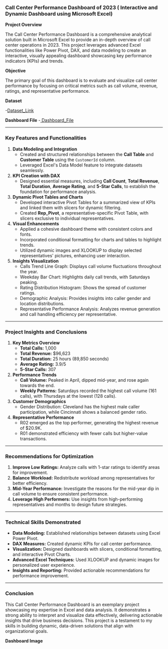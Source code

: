 ### Call Center Performance Dashboard of 2023 ( Interactive and Dynamic Dashboard using Microsoft Excel)

**Project Overview**

The Call Center Performance Dashboard is a comprehensive analytical solution built in Microsoft Excel to provide an in-depth overview of call center operations in 2023. This project leverages advanced Excel functionalities like Power Pivot, DAX, and data modeling to create an interactive, visually appealing dashboard showcasing key performance indicators (KPIs) and trends.

**Objective**

The primary goal of this dashboard is to evaluate and visualize call center performance by focusing on critical metrics such as call volume, revenue, ratings, and representative performance.

**Dataset**

-<a href = "Call Center Dataset.xlsx">Dataset_Link</a>

**Dashboard File**
-<a href = "Call Center Analysis .xlsx"> Dashboard_File</a>

---

### **Key Features and Functionalities**

1. **Data Modeling and Integration**
    - Created and structured relationships between the **Call Table** and **Customer Table** using the `CustomerId` column.
    - Leveraged Excel's Data Model feature to integrate datasets seamlessly.
2. **KPI Creation with DAX**
    - Designed essential measures, including **Call Count**, **Total Revenue**, **Total Duration**, **Average Rating**, and **5-Star Calls**, to establish the foundation for performance analysis.
3. **Dynamic Pivot Tables and Charts**
    - Developed interactive Pivot Tables for a summarized view of KPIs and linked them with slicers for dynamic filtering.
    - Created **Rep_Pivot**, a representative-specific Pivot Table, with slicers exclusive to individual representatives.
4. **Visual Enhancements**
    - Applied a cohesive dashboard theme with consistent colors and fonts.
    - Incorporated conditional formatting for charts and tables to highlight trends.
    - Utilized dynamic images and XLOOKUP to display selected representatives' pictures, enhancing user interaction.
5. **Insights Visualization**
    - Calls Trend Line Graph: Displays call volume fluctuations throughout the year.
    - Weekday Bar Chart: Highlights daily call trends, with Saturdays peaking.
    - Rating Distribution Histogram: Shows the spread of customer ratings.
    - Demographic Analysis: Provides insights into caller gender and location distributions.
    - Representative Performance Analysis: Analyzes revenue generation and call handling efficiency per representative.

---

### **Project Insights and Conclusions**

1. **Key Metrics Overview**
    - **Total Calls:** 1,000
    - **Total Revenue:** $96,623
    - **Total Duration:** 25 hours (89,850 seconds)
    - **Average Rating:** 3.9/5
    - **5-Star Calls:** 307
2. **Performance Trends**
    - **Call Volume:** Peaked in April, dipped mid-year, and rose again towards the end.
    - **Weekly Patterns:** Saturdays recorded the highest call volume (161 calls), with Thursdays at the lowest (128 calls).
3. **Customer Demographics**
    - Gender Distribution: Cleveland has the highest male caller participation, while Cincinnati shows a balanced gender ratio.
4. **Representative Performance**
    - R02 emerged as the top performer, generating the highest revenue of $20.9K.
    - R01 demonstrated efficiency with fewer calls but higher-value transactions.

---

### **Recommendations for Optimization**

1. **Improve Low Ratings:** Analyze calls with 1-star ratings to identify areas for improvement.
2. **Balance Workload:** Redistribute workload among representatives for better efficiency.
3. **Mid-Year Performance:** Investigate the reasons for the mid-year dip in call volume to ensure consistent performance.
4. **Leverage High Performers:** Use insights from high-performing representatives and months to design future strategies.

---

### **Technical Skills Demonstrated**

- **Data Modeling:** Established relationships between datasets using Excel Power Pivot.
- **DAX Measures:** Created dynamic KPIs for call center performance.
- **Visualization:** Designed dashboards with slicers, conditional formatting, and interactive Pivot Charts.
- **Advanced Excel Techniques:** Used XLOOKUP and dynamic images for personalized user experience.
- **Insights and Reporting:** Provided actionable recommendations for performance improvement.

---

### **Conclusion**

This Call Center Performance Dashboard is an exemplary project showcasing my expertise in Excel and data analysis. It demonstrates a strong ability to interpret and visualize data effectively, delivering actionable insights that drive business decisions. This project is a testament to my skills in building dynamic, data-driven solutions that align with organizational goals.

**Dashboard Image**
